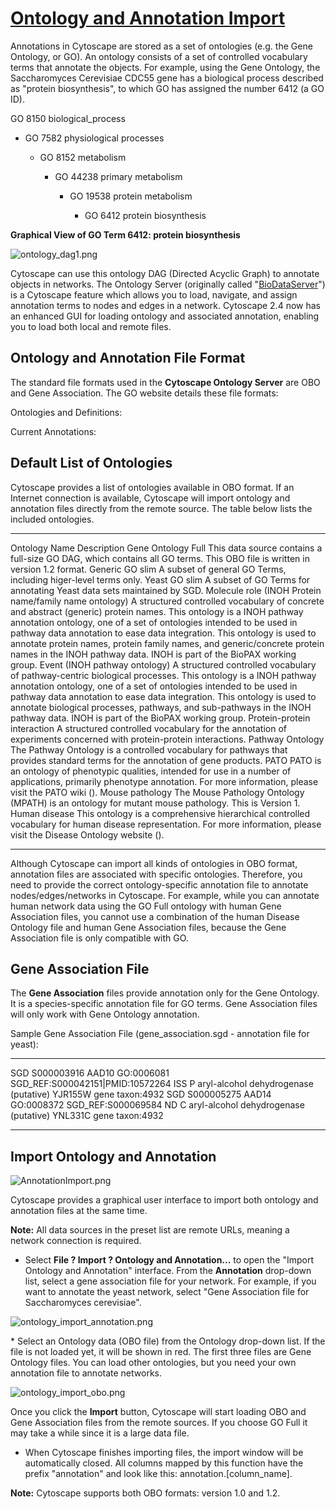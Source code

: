 
[Ontology and Annotation Import](http://wiki.cytoscape.org/Cytoscape_3/UserManual/Cytoscape_3/UserManual/Annotation)
====================================================================================================================

Annotations in Cytoscape are stored as a set of ontologies (e.g. the
Gene Ontology, or GO). An ontology consists of a set of controlled
vocabulary terms that annotate the objects. For example, using the Gene
Ontology, the Saccharomyces Cerevisiae CDC55 gene has a biological
process described as "protein biosynthesis", to which GO has assigned
the number 6412 (a GO ID).

GO 8150 biological\_process

-   GO 7582 physiological processes

    -   GO 8152 metabolism

        -   GO 44238 primary metabolism

            -   GO 19538 protein metabolism

                -   GO 6412 protein biosynthesis

**Graphical View of GO Term 6412: protein biosynthesis**

![ontology\_dag1.png](http://wiki.cytoscape.org//Cytoscape_3/UserManual/Annotation?action=AttachFile&do=get&target=ontology_dag1.png)

Cytoscape can use this ontology DAG (Directed Acyclic Graph) to annotate
objects in networks. The Ontology Server (originally called
"[BioDataServer](http://wiki.cytoscape.org/Cytoscape_3/UserManual/BioDataServer#)")
is a Cytoscape feature which allows you to load, navigate, and assign
annotation terms to nodes and edges in a network. Cytoscape 2.4 now has
an enhanced GUI for loading ontology and associated annotation, enabling
you to load both local and remote files.

Ontology and Annotation File Format
-----------------------------------

The standard file formats used in the **Cytoscape Ontology Server** are
OBO and Gene Association. The GO website details these file formats:

Ontologies and Definitions:
[](http://www.geneontology.org/GO.downloads.shtml#ont)

Current Annotations:
[](http://www.geneontology.org/GO.current.annotations.shtml)

Default List of Ontologies
--------------------------

Cytoscape provides a list of ontologies available in OBO format. If an
Internet connection is available, Cytoscape will import ontology and
annotation files directly from the remote source. The table below lists
the included ontologies.

  -------------------------------------------------------- -----------------------------------------------------------------------------------------------------------------------------------------------------------------------------------------------------------------------------------------------------------------------------------------------------------------------------------------------------------------------------------------------------------------------------
  Ontology Name                                            Description
  Gene Ontology Full                                       This data source contains a full-size GO DAG, which contains all GO terms. This OBO file is written in version 1.2 format.
  Generic GO slim                                          A subset of general GO Terms, including higer-level terms only.
  Yeast GO slim                                            A subset of GO Terms for annotating Yeast data sets maintained by SGD.
  Molecule role (INOH Protein name/family name ontology)   A structured controlled vocabulary of concrete and abstract (generic) protein names. This ontology is a INOH pathway annotation ontology, one of a set of ontologies intended to be used in pathway data annotation to ease data integration. This ontology is used to annotate protein names, protein family names, and generic/concrete protein names in the INOH pathway data. INOH is part of the BioPAX working group.
  Event (INOH pathway ontology)                            A structured controlled vocabulary of pathway-centric biological processes. This ontology is a INOH pathway annotation ontology, one of a set of ontologies intended to be used in pathway data annotation to ease data integration. This ontology is used to annotate biological processes, pathways, and sub-pathways in the INOH pathway data. INOH is part of the BioPAX working group.
  Protein-protein interaction                              A structured controlled vocabulary for the annotation of experiments concerned with protein-protein interactions.
  Pathway Ontology                                         The Pathway Ontology is a controlled vocabulary for pathways that provides standard terms for the annotation of gene products.
  PATO                                                     PATO is an ontology of phenotypic qualities, intended for use in a number of applications, primarily phenotype annotation. For more information, please visit the PATO wiki ([](http://www.bioontology.org/wiki/index.php/PATO:Main_Page)).
  Mouse pathology                                          The Mouse Pathology Ontology (MPATH) is an ontology for mutant mouse pathology. This is Version 1.
  Human disease                                            This ontology is a comprehensive hierarchical controlled vocabulary for human disease representation. For more information, please visit the Disease Ontology website ([](http://diseaseontology.sourceforge.net/)).
  -------------------------------------------------------- -----------------------------------------------------------------------------------------------------------------------------------------------------------------------------------------------------------------------------------------------------------------------------------------------------------------------------------------------------------------------------------------------------------------------------

Although Cytoscape can import all kinds of ontologies in OBO format,
annotation files are associated with specific ontologies. Therefore, you
need to provide the correct ontology-specific annotation file to
annotate nodes/edges/networks in Cytoscape. For example, while you can
annotate human network data using the GO Full ontology with human Gene
Association files, you cannot use a combination of the human Disease
Ontology file and human Gene Association files, because the Gene
Association file is only compatible with GO.

Gene Association File
---------------------

The **Gene Association** files provide annotation only for the Gene
Ontology. It is a species-specific annotation file for GO terms. Gene
Association files will only work with Gene Ontology annotation.

Sample Gene Association File (gene\_association.sgd - annotation file
for yeast):

  ----- ------------ ------- ------------ ----------------------------------- ----- --- --------------------------------------- -------------- ------------
  SGD   S000003916   AAD10   GO:0006081   SGD\_REF:S000042151|PMID:10572264   ISS   P   aryl-alcohol dehydrogenase (putative)   YJR155W gene   taxon:4932
  SGD   S000005275   AAD14   GO:0008372   SGD\_REF:S000069584                 ND    C   aryl-alcohol dehydrogenase (putative)   YNL331C gene   taxon:4932
  ----- ------------ ------- ------------ ----------------------------------- ----- --- --------------------------------------- -------------- ------------

Import Ontology and Annotation
------------------------------

![AnnotationImport.png](http://wiki.cytoscape.org//Cytoscape_3/UserManual/Annotation?action=AttachFile&do=get&target=AnnotationImport.png)

Cytoscape provides a graphical user interface to import both ontology
and annotation files at the same time.

**Note:** All data sources in the preset list are remote URLs, meaning a
network connection is required.

-   Select **File ? Import ? Ontology and Annotation...** to open the
    "Import Ontology and Annotation" interface. From the **Annotation**
    drop-down list, select a gene association file for your network. For
    example, if you want to annotate the yeast network, select "Gene
    Association file for Saccharomyces cerevisiae".

![ontology\_import\_annotation.png](http://wiki.cytoscape.org//Cytoscape_3/UserManual/Annotation?action=AttachFile&do=get&target=ontology_import_annotation.png)

\* Select an Ontology data (OBO file) from the Ontology drop-down list.
If the file is not loaded yet, it will be shown in red. The first three
files are Gene Ontology files. You can load other ontologies, but you
need your own annotation file to annotate networks.

![ontology\_import\_obo.png](http://wiki.cytoscape.org//Cytoscape_3/UserManual/Annotation?action=AttachFile&do=get&target=ontology_import_obo.png)

Once you click the **Import** button, Cytoscape will start loading OBO
and Gene Association files from the remote sources. If you choose GO
Full it may take a while since it is a large data file.

-   When Cytoscape finishes importing files, the import window will be
    automatically closed. All columns mapped by this function have the
    prefix "annotation" and look like this: annotation.\[column\_name\].

**Note:** Cytoscape supports both OBO formats: version 1.0 and 1.2.
